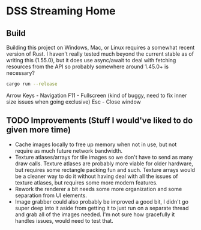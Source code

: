 
# DSS Streaming Home

## Build
Building this project on Windows, Mac, or Linux requires a somewhat recent version of Rust. I haven't really tested much beyond the current stable as of writing this (1.55.0), but it does use async/await
to deal with fetching resources from the API so probably somewhere around 1.45.0+ is necessary?

```bash
cargo run --release
```

Arrow Keys - Navigation
F11 - Fullscreen (kind of buggy, need to fix inner size issues when going exclusive)
Esc - Close window

## TODO Improvements (Stuff I would've liked to do given more time)
- Cache images locally to free up memory when not in use, but not require as much future network bandwidth.
- Texture atlases/arrays for tile images so we don't have to send as many draw calls. Texture atlases are probably more viable for older hardware, but requires some rectangle packing fun and such. Texture arrays would be a cleaner way to do it without having deal with all the issues of texture atlases, but requires some more modern features.
- Rework the renderer a bit needs some more organization and some separation from UI elements.
- Image grabber could also probably be improved a good bit, I didn't go super deep into it aside from getting it to just run on a separate thread and grab all of the images needed. I'm not sure how gracefully it handles issues, would need to test that.